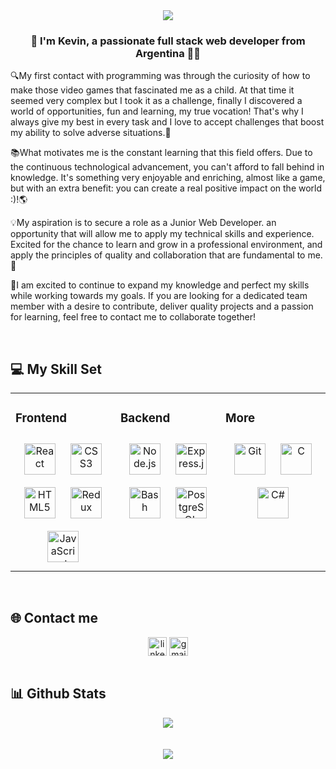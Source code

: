 <div align="center">
<img src="https://media.giphy.com/media/qgQUggAC3Pfv687qPC/giphy.gif" align="center" width:"150" />
</div>  
  

### <div align="center">👋 I'm Kevin, a passionate full stack web developer from Argentina 👨‍💻</div>  

🔍My first contact with programming was through the curiosity of how to make those video games that fascinated me as a child. At that time it seemed very complex but I took it as a challenge, finally I discovered a world of opportunities, fun and learning, my true vocation! That's why I always give my best in every task and I love to accept challenges that boost my ability to solve adverse situations.🚀

📚What motivates me is the constant learning that this field offers. Due to the continuous technological advancement, you can't afford to fall behind in knowledge. It's something very enjoyable and enriching, almost like a game, but with an extra benefit: you can create a real positive impact on the world :)!🌎

💡My aspiration is to secure a role as a Junior Web Developer. an opportunity that will allow me to apply my technical skills and experience. Excited for the chance to learn and grow in a professional environment, and apply the principles of quality and collaboration that are fundamental to me. 🌱

🤝I am excited to continue to expand my knowledge and perfect my skills while working towards my goals. If you are looking for a dedicated team member with a desire to contribute, deliver quality projects and a passion for learning, feel free to contact me to collaborate together!

<br/>  


## 💻 My Skill Set  
<table><tr><td valign="top" width="33%">



### Frontend  
<div align="center">  
<a href="https://react.dev/" target="_blank"><img style="margin: 10px" src="https://profilinator.rishav.dev/skills-assets/react-original-wordmark.svg" alt="React" height="50" /></a>  
<a href="https://developer.mozilla.org/en-US/docs/Web/CSS" target="_blank"><img style="margin: 10px" src="https://profilinator.rishav.dev/skills-assets/css3-original-wordmark.svg" alt="CSS3" height="50" /></a>  
<a href="https://en.wikipedia.org/wiki/HTML5" target="_blank"><img style="margin: 10px" src="https://profilinator.rishav.dev/skills-assets/html5-original-wordmark.svg" alt="HTML5" height="50" /></a>  
<a href="https://redux.js.org/" target="_blank"><img style="margin: 10px" src="https://profilinator.rishav.dev/skills-assets/redux-original.svg" alt="Redux" height="50" /></a>  
<a href="https://developer.mozilla.org/en-US/docs/Web/JavaScript" target="_blank"><img style="margin: 10px" src="https://profilinator.rishav.dev/skills-assets/javascript-original.svg" alt="JavaScript" height="50" /></a>  
</div>

</td><td valign="top" width="33%">



### Backend  
<div align="center">  
<a href="https://nodejs.org/" target="_blank"><img style="margin: 10px" src="https://profilinator.rishav.dev/skills-assets/nodejs-original-wordmark.svg" alt="Node.js" height="50" /></a>  
<a href="https://expressjs.com/" target="_blank"><img style="margin: 10px" src="https://profilinator.rishav.dev/skills-assets/express-original-wordmark.svg" alt="Express.js" height="50" /></a>  
<a href="https://www.gnu.org/software/bash/" target="_blank"><img style="margin: 10px" src="https://profilinator.rishav.dev/skills-assets/gnu_bash-icon.svg" alt="Bash" height="50" /></a>  
<a href="https://www.postgresql.org/" target="_blank"><img style="margin: 10px" src="https://profilinator.rishav.dev/skills-assets/postgresql-original-wordmark.svg" alt="PostgreSQL" height="50" /></a>  
</div>

</td><td valign="top" width="33%">



### More 
<div align="center">  
<a href="https://git-scm.com/" target="_blank"><img style="margin: 10px" src="https://profilinator.rishav.dev/skills-assets/git-scm-icon.svg" alt="Git" height="50" /></a>
<a href="https://learn.microsoft.com/en-us/cpp/c-language/c-language-reference?view=msvc-170" target="_blank"><img style="margin: 10px" src="https://profilinator.rishav.dev/skills-assets/c-original.svg" alt="C" height="50" /></a>  
<a href="https://docs.microsoft.com/en-us/dotnet/csharp/" target="_blank"><img style="margin: 10px" src="https://profilinator.rishav.dev/skills-assets/csharp-original.svg" alt="C#" height="50" /></a>  
</div>

</td></tr></table>  

<br/>  


## 🌐 Contact me
<div align="center">
<a href="https://www.linkedin.com/in/kevin-mamani-capuma/" target="blank"><img align="center"
src="https://img.shields.io/badge/linkedin-%231DA1F2.svg?style=for-the-badge&logo=linkedin&logoColor=white"
alt="linkedin" height="30"/></a>
<a href="mailto:kevin72309@gmail.com" target="blank"><img align="center"
src="https://img.shields.io/badge/gmail-EA4335.svg?style=for-the-badge&logo=gmail&logoColor=white"
alt="gmail" height="30"/></a>
</div>  
  

<br/>  


## 📊 Github Stats  
<div align="center"><img src="https://github-readme-stats.vercel.app/api?username=KevinMCJ&show_icons=true&count_private=true&hide_border=true" align="center" /></div>  

<br/>  

<br/>  

<div align="center">
<img src="https://komarev.com/ghpvc/?username=KevinMCJ&&style=flat-square" align="center" />
</div>  
  
<br/>  
